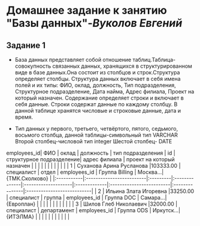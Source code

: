 # **Домашнее задание к занятию "Базы данных"**-***Вуколов Евгений***

## **Задание 1**

- 
  База данных представляет собой отношение таблиц.Таблица-совокупность связанных данных, хранящихся в структурированном виде в базе данных.Она состоит из столбцов и строк.Структура определяет столбцы.
 Структура данных включает в себя имена полей и их типы: ФИО, оклад, должность, Тип подразделения, Структурное подразделение, Дата найма, Адрес филиала, Проект на который назначен.
 Содержание определяет строки и включает в себя данные. Строки содержат данные по каждому столбцу. В данной таблице хранятся числовые и строковые данные, дата и время.

- 
  Тип данных у первого, третьего, четвёртого, пятого, седьмого, восьмого столбца, данной таблицы-символьный тип VARCHAR
 Второй столбец-числовой тип integer
 Шестой столбец- DATE


 employees_id|       ФИО                | оклад    |   должность   |  тип подразделения  |     id       | структурное подразделение| адрес филиала  | проект на который назначен |
|            |                          |          |               |                     |              |                          |                |                            |
|          1 | Суханова Арина Русланова |103333.00 | специалист    |       отдел         | employees_id |      Группа Billing      |       Москва...|        {ТМК.Сколково}      |
|:-----------|:-------------------------|:---------|:--------------|:--------------------|:-------------|:-------------------------|:---------------|:---------------------------|
|          2 | Ильина Злата Игоревна    |33250.00  | специалист    |       группа        | employees_id |      Группа DOC          |       Самара...|        {Европлан}          |
|            |                          |          |               |                     |              |                          |                |                            |
|          3 | Шилов Глеб Николаевич    |32000.00  | специалист    |       департамент   | employees_id |      Группа ODS          |      Иркутск...|        {ИТЭЛМА}            |
|            |                          |          |               |                     |              |                          |                |                            |
 

